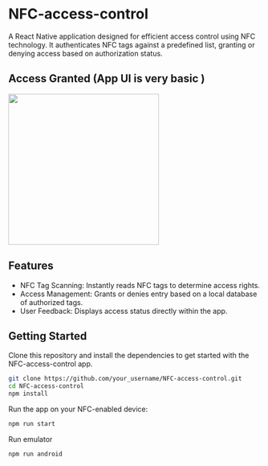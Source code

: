 # NFC-access-control

A React Native application designed for efficient access control using NFC technology. It authenticates NFC tags against a predefined list, granting or denying access based on authorization status.


## Access Granted (App UI is very basic )

<img src="https://github.com/ChetanXpro/NFC-access-control/assets/107798155/3a97ff14-2ff9-4a9c-9e38-5435ec7b041c" width="300">


## Features

- NFC Tag Scanning: Instantly reads NFC tags to determine access rights.
- Access Management: Grants or denies entry based on a local database of authorized tags.
- User Feedback: Displays access status directly within the app.

## Getting Started

Clone this repository and install the dependencies to get started with the NFC-access-control app.

```bash
git clone https://github.com/your_username/NFC-access-control.git
cd NFC-access-control
npm install
```
Run the app on your NFC-enabled device:

```bash
npm run start
```

Run emulator

```bash
npm run android
```
